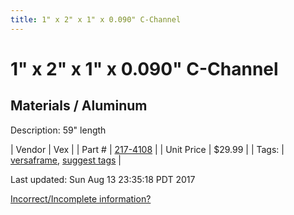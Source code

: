 ```yaml
---
title: 1" x 2" x 1" x 0.090" C-Channel
---
```


# 1" x 2" x 1" x 0.090" C-Channel
## Materials / Aluminum
Description: 	59" length 

| Vendor | Vex | 
| Part # | [217-4108](http://www.vexrobotics.com/vexpro/versaframe/versaframestock.html) | 
| Unit Price | $29.99 | 
| Tags: | [versaframe](https://jgermita.github.io/frc-parts/search/?q=versaframe), [suggest tags](https://docs.google.com/forms/d/e/1FAIpQLSeWyY8v3RgOty-MyWmh9U0iivNYN_molChYyS-0U-o-kOAv_g/viewform) | 

Last updated: Sun Aug 13 23:35:18 PDT 2017

 [Incorrect/Incomplete information?](https://docs.google.com/forms/d/e/1FAIpQLSeWyY8v3RgOty-MyWmh9U0iivNYN_molChYyS-0U-o-kOAv_g/viewform)